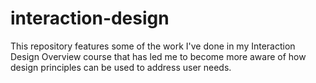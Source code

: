 # interaction-design

This repository features some of the work I've done in my Interaction Design Overview course that has led me to become more aware of how design principles can be used to address user needs. 
